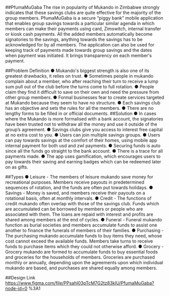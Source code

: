 ##PfumaMuGaba
The rise in popularity of Mukando in Zimbabwe strongly indicates that these savings clubs are quite effective for the majority of the group members. PfumaMuGaba is a secure “piggy bank” mobile application that enables group savings towards a particular similar agenda in which members can make their payments using card, Zimswitch, internal transfer or kiosk cash payments. All the added members automatically become signatories to the savings, anything towards the savings has to be acknowledged for by all members. The application can also be used for keeping track of payments made towards group savings and the dates when payment was initiated. It brings transparency on each member's payment.

##Problem Definition
● Mukando's biggest strength is also one of its greatest drawbacks, it relies on trust.
● Sometimes people in mukando complain about a member, who after reaching their turn to receive a lump sum pull out of the club before the turns come to full rotation.
● People claim they find it difficult to save on their own and need the pressure from other group members.
● Formal businesses fear to create services targeted at Mukando because they seem to have no structure.
● Each savings club has an objective and sets the rules for all the members.
● There are no lengthy forms to be filled in or official documents.
##Solution
● In cases where the Mukando is more formalised with a bank account, the signatories have been trusted not to withdraw all the money and use it outside of the group’s agreement.
● Savings clubs give you access to interest free capital at no extra cost to you.
● Users can join multiple savings groups.
● Users can pay towards savings at the comfort of their homes, using mobile app
internal payment for both usd and zwl payments.
● Securing funds is auto since all the funds go straight to the bank account.
● There is a trace for all payments made.
● The app uses gamification, which encourages users to pay towards their saving
and earning badges which can be redeemed later on as gifts.

##Types
● Leisure - The members of leisure mukando save money for recreational
purposes. Members receive payouts in predetermined sequences of rotation, and
the funds are often put towards holidays.
● Savings - Money is saved, and members receive their payouts on a rotational
basis, often at monthly intervals.
● Credit - The functions of credit mukando often overlap with those of the savings
club. Funds which are accumulated can be borrowed by members or people who are associated with them. The loans are repaid with interest and profits are shared among members at the end of cycles.
● Funeral - Funeral mukando function as burial societies and members accumulate funds to assist one another to finance the funerals of members of their families.
● Purchasing - The purchasing mukando accumulate funds to buy items they need, whose cost cannot exceed the available funds. Members take turns to receive funds to purchase items which they could not otherwise afford.
● Grocery - Grocery mukando are formed to accumulate funds to buy essential foods and groceries for the households of members. Groceries are purchased monthly or annually, depending upon the agreements upon which individual mukando are based, and purchases are shared equally among members.

##Design Link
https://www.figma.com/file/PPsahI03pTcM7G2tz83kIU/PfumaMuGaba?node-id=0 %3A1
  